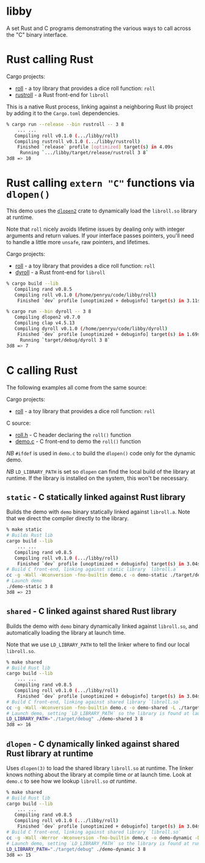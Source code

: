 # libby

A set Rust and C programs demonstrating the various ways to call across the "C" binary interface.

# Rust calling Rust

Cargo projects:
- [roll](./roll/src/lib.rs) - a toy library that provides a dice roll function: `roll`
- [rustroll](./rustroll/src/main.rs) - a Rust front-end for `libroll`

This is a native Rust process, linking against a neighboring Rust lib project by adding it to the
`Cargo.toml` dependencies.

```sh
% cargo run --release --bin rustroll -- 3 8
    ... ...
   Compiling roll v0.1.0 (.../libby/roll)
   Compiling rustroll v0.1.0 (.../libby/rustroll)
    Finished `release` profile [optimized] target(s) in 4.09s
     Running `.../libby/target/release/rustroll 3 8`
3d8 => 10
```
# Rust calling `extern "C"` functions via `dlopen()`

This demo uses the [`dlopen2`](https://github.com/OpenByteDev/dlopen2) crate to dynamically load the
`libroll.so` library at runtime.

Note that `roll` nicely avoids lifetime issues by dealing only with
integer arguments and return values. If your interface passes pointers, you'll need to handle a
little more `unsafe`, raw pointers, and lifetimes.

Cargo projects:
- [roll](./roll/src/lib.rs) - a toy library that provides a dice roll function: `roll`
- [dyroll](./dyroll/src/main.rs) - a Rust front-end for `libroll`

```sh
% cargo build --lib              
   Compiling rand v0.8.5
   Compiling roll v0.1.0 (/home/penryu/code/libby/roll)
    Finished `dev` profile [unoptimized + debuginfo] target(s) in 3.11s

% cargo run --bin dyroll -- 3 8
   Compiling dlopen2 v0.7.0
   Compiling clap v4.5.13
   Compiling dyroll v0.1.0 (/home/penryu/code/libby/dyroll)
    Finished `dev` profile [unoptimized + debuginfo] target(s) in 1.69s
     Running `target/debug/dyroll 3 8`
3d8 => 7
```

# C calling Rust

The following examples all come from the same source:

Cargo projects:
- [roll](./roll/src/lib.rs) - a toy library that provides a dice roll function: `roll`

C source:
- [roll.h](./roll.h) - C header declaring the `roll()` function
- [demo.c](./demo.c) - C front-end to demo the `roll()` function

*NB* `#ifdef` is used in `demo.c` to build the `dlopen()` code only for the dynamic demo.

*NB* `LD_LIBRARY_PATH` is set so `dlopen` can find the local build of the library at runtime. If the
library is installed on the system, this won't be necessary.


## `static` - C statically linked against Rust library

Builds the demo with `demo` binary statically linked against `libroll.a`. Note that we direct the
compiler directly to the library.

```sh
% make static
# Builds Rust lib
cargo build --lib
    ... ...
   Compiling rand v0.8.5
   Compiling roll v0.1.0 (.../libby/roll)
    Finished `dev` profile [unoptimized + debuginfo] target(s) in 3.04s
# Build C front-end, linking against static library `libroll.a`
cc -g -Wall -Wconversion -fno-builtin demo.c -o demo-static ./target/debug/libroll.a
# Launch demo
./demo-static 3 8
3d8 => 23
```

## `shared` - C linked against shared Rust library

Builds the demo with `demo` binary dynamically linked against `libroll.so`, and automatically
loading the library at launch time.

Note that we use `LD_LIBRARY_PATH` to tell the linker where to find our local `libroll.so`.

```sh
% make shared
# Build Rust lib
cargo build --lib
    ... ...
   Compiling rand v0.8.5
   Compiling roll v0.1.0 (.../libby/roll)
    Finished `dev` profile [unoptimized + debuginfo] target(s) in 3.04s
# Build C front-end, linking against shared library `libroll.so`
cc -g -Wall -Wconversion -fno-builtin demo.c -o demo-shared -L ./target/debug -l roll
# Launch demo, setting `LD_LIBRARY_PATH` so the library is found at launch time
LD_LIBRARY_PATH="./target/debug" ./demo-shared 3 8
3d8 => 16
```

## `dlopen` - C dynamically linked against shared Rust library at runtime

Uses `dlopen(3)` to load the shared library `libroll.so` at runtime. The linker knows nothing about
the library at compile time _or_ at launch time. Look at `demo.c` to see how we lookup `libroll.so`
_at runtime_.

```sh
% make shared
# Build Rust lib
cargo build --lib
    ... ...
   Compiling rand v0.8.5
   Compiling roll v0.1.0 (.../libby/roll)
    Finished `dev` profile [unoptimized + debuginfo] target(s) in 3.04s
# Build C front-end, linking against shared library `libroll.so`
cc -g -Wall -Werror -Wconversion -fno-builtin demo.c -o demo-dynamic -DDYNAMIC_ROLL
# Launch demo, setting `LD_LIBRARY_PATH` so the library is found at runtime
LD_LIBRARY_PATH="./target/debug" ./demo-dynamic 3 8
3d8 => 15
```
